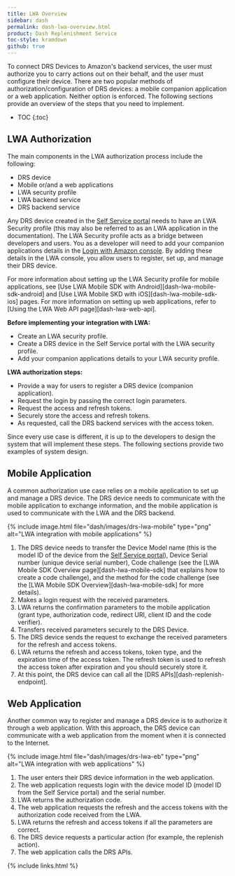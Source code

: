 ```yaml
---
title: LWA Overview
sidebar: dash
permalink: dash-lwa-overview.html
product: Dash Replenishment Service
toc-style: kramdown
github: true
---
```


To connect DRS Devices to Amazon's backend services, the user must authorize you to carry actions out on their behalf, and the user must configure their device. There are two popular methods of authorization/configuration of DRS devices: a mobile companion application or a web application. Neither option is enforced. The following sections provide an overview of the steps that you need to implement.

* TOC
{:toc}

## LWA Authorization

The main components in the LWA authorization process include the following:

* DRS device
* Mobile or/and a web applications
* LWA security profile
* LWA backend service
* DRS backend service

Any DRS device created in the [Self Service portal](https://developer.amazon.com/dash-replenishment/index.html) needs to have an LWA Security profile (this may also be referred to as an LWA application in the documentation). The LWA Security profile acts as a bridge between developers and users. You as a developer will need to add your companion applications details in the [Login with Amazon console](https://developer.amazon.com/lwa/sp/overview.html). By adding these details in the LWA console, you allow users to register, set up, and manage their DRS device.

For more information about setting up the LWA Security profile for mobile applications, see [Use LWA Mobile SDK with Android][dash-lwa-mobile-sdk-android] and [Use LWA Mobile SKD with iOS][dash-lwa-mobile-sdk-ios] pages. For more information on setting up web applications, refer to [Using the LWA Web API page][dash-lwa-web-api].

**Before implementing your integration with LWA:**

* Create an LWA security profile.
* Create a DRS device in the Self Service portal with the LWA security profile.
* Add your companion applications details to your LWA security profile.

**LWA authorization steps:**

* Provide a way for users to register a DRS device (companion application).
* Request the login by passing the correct login parameters.
* Request the access and refresh tokens.
* Securely store the access and refresh tokens.
* As requested, call the DRS backend services with the access token.

Since every use case is different, it is up to the developers to design the system that will implement these steps. The following sections provide two examples of system design.

## Mobile Application

A common authorization use case relies on a mobile application to set up and manage a DRS device. The DRS device needs to communicate with the mobile application to exchange information, and the mobile application is used to communicate with the LWA and the DRS backend.

{% include image.html  file="dash/images/drs-lwa-mobile" type="png" alt="LWA integration with mobile applications" %}

1.  The DRS device needs to transfer the Device Model name (this is the model ID of the device
from the [Self Service portal](https://developer.amazon.com/dash-replenishment/index.html)), Device Serial number (unique device serial number), Code challenge (see the [LWA Mobile SDK Overview page][dash-lwa-mobile-sdk] that explains how to create a code challenge), and the method for the code challenge (see the [LWA Mobile SDK Overview][dash-lwa-mobile-sdk] for more details).
2.  Makes a login request with the received parameters.
3.  LWA returns the confirmation parameters to the mobile application (grant type, authorization code, redirect URI, client ID and the code verifier).
4.  Transfers received parameters securely to the DRS Device.
5.  The DRS device sends the request to exchange the received parameters for the refresh and access tokens.
6.  LWA returns the refresh and access tokens, token type, and the expiration time of the access token. The refresh token is used to refresh the access token after expiration and you should securely store it.
7.  At this point, the DRS device can call all the [DRS APIs][dash-replenish-endpoint].

## Web Application

Another common way to register and manage a DRS device is to authorize it through a web application. With this approach, the DRS device can communicate with a web application from the moment when it is
connected to the Internet.

{% include image.html  file="dash/images/drs-lwa-eb" type="png" alt="LWA integration with web applications" %}

1.  The user enters their DRS device information in the web application.
2.  The web application requests login with the device model ID (model ID from the Self Service
portal) and the serial number.
3.  LWA returns the authorization code.
4.  The web application requests the refresh and the access tokens with the authorization code
received from the LWA.
5.  LWA returns the refresh and access tokens if all the parameters are correct.
6.  The DRS device requests a particular action (for example, the replenish action).
7.  The web application calls the DRS APIs.

{% include links.html %}
